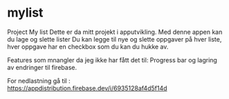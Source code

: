 # mylist
Project My list
Dette er da mitt projekt i apputvikling.
Med denne appen kan du lage og slette lister
Du kan legge til nye og slette oppgaver på hver liste, hver oppgave har en checkbox som du kan du hukke av.

Features som mnangler da jeg ikke har fått det til: Progress bar og lagring av endringer til firebase.


For nedlastning gå til : https://appdistribution.firebase.dev/i/6935128af4d5f14d
